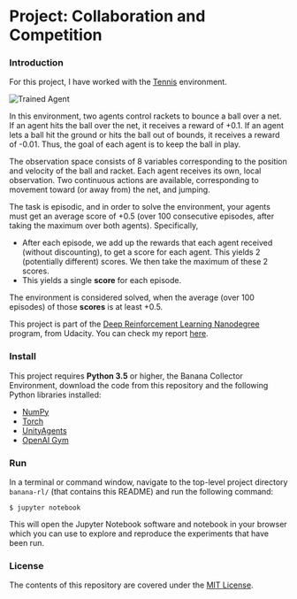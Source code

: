 [//]: # "Image References"

[image1]: https://user-images.githubusercontent.com/10624937/42135623-e770e354-7d12-11e8-998d-29fc74429ca2.gif "Trained Agent"
[image2]: https://user-images.githubusercontent.com/10624937/42135622-e55fb586-7d12-11e8-8a54-3c31da15a90a.gif "Soccer"


# Project: Collaboration and Competition

### Introduction

For this project, I have worked with the [Tennis](https://github.com/Unity-Technologies/ml-agents/blob/master/docs/Learning-Environment-Examples.md#tennis) environment.

![Trained Agent][image1]

In this environment, two agents control rackets to bounce a ball over a net. If an agent hits the ball over the net, it receives a reward of +0.1.  If an agent lets a ball hit the ground or hits the ball out of bounds, it receives a reward of -0.01.  Thus, the goal of each agent is to keep the ball in play.

The observation space consists of 8 variables corresponding to the position and velocity of the ball and racket. Each agent receives its own, local observation.  Two continuous actions are available, corresponding to movement toward (or away from) the net, and jumping. 

The task is episodic, and in order to solve the environment, your agents must get an average score of +0.5 (over 100 consecutive episodes, after taking the maximum over both agents). Specifically,

- After each episode, we add up the rewards that each agent received (without discounting), to get a score for each agent. This yields 2 (potentially different) scores. We then take the maximum of these 2 scores.
- This yields a single **score** for each episode.

The environment is considered solved, when the average (over 100 episodes) of those **scores** is at least +0.5.

This project is part of the [Deep Reinforcement Learning Nanodegree](https://www.google.com/url?sa=t&rct=j&q=&esrc=s&source=web&cd=1&cad=rja&uact=8&ved=2ahUKEwigwuKwr4LdAhUMI5AKHTuBCz0QFjAAegQIDBAB&url=https%3A%2F%2Fwww.udacity.com%2Fcourse%2Fdeep-reinforcement-learning-nanodegree--nd893&usg=AOvVaw3OfEe4LlR9h_4vW3TZpE_o) program, from Udacity. You can check my report [here](Report.pdf).



### Install

This project requires **Python 3.5** or higher, the Banana Collector Environment, download the code from this repository and the following Python libraries installed:

- [NumPy](http://www.numpy.org/)
- [Torch](https://pytorch.org)
- [UnityAgents](https://github.com/Unity-Technologies/ml-agents)
- [OpenAI Gym](https://gym.openai.com)

### Run

In a terminal or command window, navigate to the top-level project directory `banana-rl/` (that contains this README) and run the following command:

```shell
$ jupyter notebook
```

This will open the Jupyter Notebook software and notebook in your browser which you can use to explore and reproduce the experiments that have been run. 



### License

The contents of this repository are covered under the [MIT License](LICENSE).




